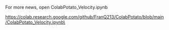 For more news, open ColabPotato_Velocity.ipynb

https://colab.research.google.com/github/FranQ213/ColabPotato/blob/main/ColabPotato_Velocity.ipynb\

